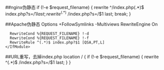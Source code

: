 
##nginx伪静态
    if (!-e $request_filename) {
    	rewrite  ^/index.php(.*)$  index.php?s=/$1  last;
           	rewrite  ^(.*)$  /index.php?s=/$1  last;
    	break;
    }
    
##Apache伪静态
    <IfModule mod_rewrite.c>
      Options +FollowSymlinks -Multiviews
      RewriteEngine On
    
      RewriteCond %{REQUEST_FILENAME} !-d
      RewriteCond %{REQUEST_FILENAME} !-f
      RewriteRule ^(.*)$ index.php?$1 [QSA,PT,L]
    </IfModule>

##URL重写，去掉index.php
    location / {
        if (!-e $request_filename) {
            rewrite  ^(.*)$  /index.php?s=/$1  last;
        }
    }